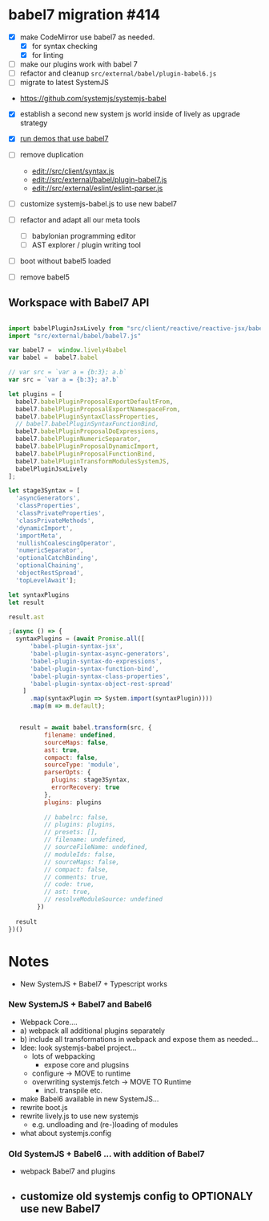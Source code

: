 # babel7 migration #414


- [x] make CodeMirror use babel7 as needed. 
  - [x] for syntax checking
  - [x] for linting
- [ ] make our plugins work with babel 7
- [ ] refactor and cleanup `src/external/babel/plugin-babel6.js`
- [ ] migrate to latest SystemJS
- https://github.com/systemjs/systemjs-babel
- [x] establish a second new system js world inside of lively as upgrade strategy
- [x] [run demos that use babel7](browse://demos/babel7/index.md)
- [ ] remove duplication
  - <edit://src/client/syntax.js>
  - <edit://src/external/babel/plugin-babel7.js>
  - <edit://src/external/eslint/eslint-parser.js>
- [ ] customize systemjs-babel.js to use new babel7
- [ ] refactor and adapt all our meta tools
  - [ ] babylonian programming editor
  - [ ] AST explorer / plugin writing tool
- [ ] boot without babel5 loaded
- [ ] remove babel5


## Workspace with Babel7 API  

```javascript

import babelPluginJsxLively from "src/client/reactive/reactive-jsx/babel-plugin-jsx-lively-babel7.js"
import "src/external/babel/babel7.js"

var babel7 =  window.lively4babel
var babel =  babel7.babel

// var src = `var a = {b:3}; a.b`
var src = `var a = {b:3}; a?.b`

let plugins = [
  babel7.babelPluginProposalExportDefaultFrom,
  babel7.babelPluginProposalExportNamespaceFrom,
  babel7.babelPluginSyntaxClassProperties,
  // babel7.babelPluginSyntaxFunctionBind,
  babel7.babelPluginProposalDoExpressions,
  babel7.babelPluginNumericSeparator,
  babel7.babelPluginProposalDynamicImport,
  babel7.babelPluginProposalFunctionBind,
  babel7.babelPluginTransformModulesSystemJS,
  babelPluginJsxLively
];

let stage3Syntax = [
  'asyncGenerators', 
  'classProperties', 
  'classPrivateProperties', 
  'classPrivateMethods',
  'dynamicImport',
  'importMeta',
  'nullishCoalescingOperator',
  'numericSeparator',
  'optionalCatchBinding',
  'optionalChaining',
  'objectRestSpread', 
  'topLevelAwait'];

let syntaxPlugins
let result

result.ast

;(async () => {
  syntaxPlugins = (await Promise.all([
      'babel-plugin-syntax-jsx',
      'babel-plugin-syntax-async-generators',
      'babel-plugin-syntax-do-expressions',
      'babel-plugin-syntax-function-bind',
      'babel-plugin-syntax-class-properties',
      'babel-plugin-syntax-object-rest-spread'
    ]
      .map(syntaxPlugin => System.import(syntaxPlugin))))
      .map(m => m.default);


   result = await babel.transform(src, {
          filename: undefined,
          sourceMaps: false,
          ast: true,
          compact: false,
          sourceType: 'module',
          parserOpts: {
            plugins: stage3Syntax,
            errorRecovery: true
          },
          plugins: plugins
          
          // babelrc: false,
          // plugins: plugins,
          // presets: [],
          // filename: undefined,
          // sourceFileName: undefined,
          // moduleIds: false,
          // sourceMaps: false,
          // compact: false,
          // comments: true,
          // code: true,
          // ast: true,
          // resolveModuleSource: undefined
        })
  
  result
})()      

```

# Notes

- New SystemJS + Babel7 + Typescript works

### New SystemJS + Babel7 and Babel6

- Webpack Core....
- a) webpack all additional plugins separately
- b) include all transformations in webpack and expose them as needed...
- Idee: look systemjs-babel project... 
  - lots of webpacking
    - expose core and plugsins
  - configure -> MOVE to runtime
  - overwriting systemjs.fetch -> MOVE TO Runtime
    - incl. transpile etc.
- make Babel6 available in new SystemJS... 
- rewrite boot.js 
- rewrite lively.js to use new systemjs
  - e.g. undloading and (re-)loading of modules
- what about systemjs.config



### Old SystemJS + Babel6 ... with addition of Babel7

- webpack Babel7 and plugins
- customize old systemjs config to OPTIONALY use new Babel7 
  - 
  
  
  
